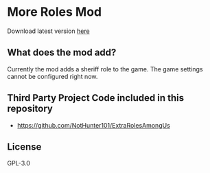 # More Roles Mod
Download latest version [here](https://jenkins.kynet.dev/job/MoreRolesMod/job/master/lastSuccessfulBuild/artifact/More%20Roles%20Mod%20Setup.exe)

## What does the mod add?
Currently the mod adds a sheriff role to the game. The game settings cannot be configured right now.

## Third Party Project Code included in this repository
- https://github.com/NotHunter101/ExtraRolesAmongUs

## License
GPL-3.0 


